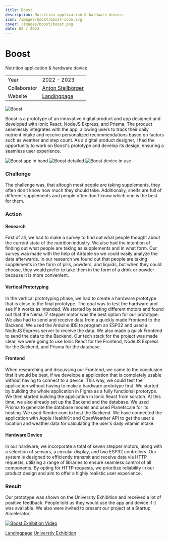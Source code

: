 ```yaml
---
title: Boost
description: Nutrition application & hardware device.
icon: /images/boost/boost-icon.svg
cover: /images/boost/boost.png
date: 02 / 2023
---
```


<info-grid>
<div>

# Boost

Nutrition application & hardware device

</div>

<div>

|              |                                                    |
| ------------ | -------------------------------------------------- |
| Year         | 2022 - 2023                                        |
| Collaborator | [Anton Stallbörger](https://antonstallboerger.com) |
| Website      | [Landingpage](https://boost-three.vercel.app/)     |

</div>
</info-grid>

![Boost](/images/boost/boost.png)

Boost is a prototype of an innovative digital product and app designed and developed with Ionic React, NodeJS Express, and Prisma. The product seamlessly integrates with the app, allowing users to track their daily nutrient intake and receive personalized recommendations based on factors such as weather and step count. As a digital product designer, I had the opportunity to work on Boost's prototype and develop its design, ensuring a seamless user experience.

<three-full-grid>

![Boost app in hand](/images/boost/boost_app_in_hand.webp)
![Boost detailed](/images/boost/boost_detail.webp)
![Boost device in use](/images/boost/boost_in_use.webp)

</three-full-grid>

<process-grid>

### Challenge

The challenge was, that altough most people are taking supplements, they often don't know how much they should take. Additionally, shelfs are full of different supplements and people often don't know which one is the best for them.

<div>

### Action

</div>

<div>

#### Research

First of all, we had to make a survey to find out what people thought about the current state of the nutrition industry. We also had the intention of finding out what people are taking as supplements and in what form. Our survey was made with the help of Airtable so we could easily analyze the data afterwards. In our research we found out that people are taking supplements in the form of pills, powders, and liquids, but when they could choose, they would prefer to take them in the form of a drink or powder because it is more convenient.

#### Vertical Prototyping

In the vertical prototyping phase, we had to create a hardware prototype that is close to the final prototype. The goal was to test the hardware and see if it works as intended. We started by testing different motors and found out that the Nema 17 stepper motor was the best option for our prototype. We also had to send and receive data from a quickly made Frontend to the Backend. We used the Arduino IDE to program an ESP32 and used a NodeJS Express server to receive the data. We also made a quick Frontend to send the data to the Backend. Our tech stack for the project was made clear, we were going to use Ionic React for the Frontend, NodeJS Express for the Backend, and Prisma for the database.

#### Frontend

When researching and discussing our Frontend, we came to the conclusion that it would be best, if we develope a application that is completely usable without having to connect to a device. This way, we could test the application without having to make a hardware prototype first. We started by building the whole application in Figma as a fully functional prototype. We then started building the application in Ionic React from scratch. At this time, we also already set up the Backend and the database. We used Prisma to generate the database models and used Planetscale for its hosting. We used Render.com to host the Backend. We have connected the application with Apple HealthKit and OpenWeather API to get the user's location and weather data for calculating the user's daily vitamin intake.

#### Hardware Device

In our hardware, we incorporate a total of seven stepper motors, along with a selection of sensors, a circular display, and two ESP32 controllers. Our system is designed to efficiently transmit and receive data via HTTP requests, utilizing a range of libraries to ensure seamless control of all components. By opting for HTTP requests, we prioritize reliability in our product design and aim to offer a highly realistic user experience.

</div>

### Result

Our prototype was shown on the University Exhibition and received a lot of positive feedback. People told us they would use the app and device if it was available. We also were invited to present our project at a Startup Accelerator.

</process-grid>

[![Boost Exhibition Video](/images/boost/cover-boost.jpg)](DTpulxnIuxg)

<project-links>

[Landingpage](https://boost-three.vercel.app/)
[Universtiy Exhibition](https://ausstellung.hfg-gmuend.de/w-2223/projekte/boost/studiengang:dp)

</project-links>
